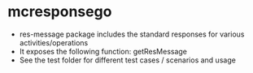 # mcresponsego

- res-message package includes the standard responses for various activities/operations
- It exposes the following function: getResMessage
- See the test folder for different test cases / scenarios and usage
